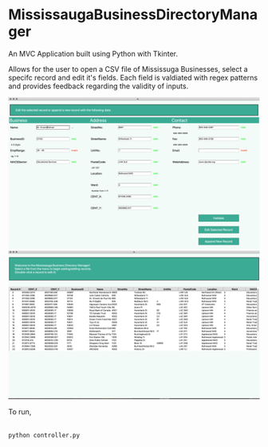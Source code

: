 # MississaugaBusinessDirectoryManager

An MVC Application built using Python with Tkinter. 

Allows for the user to open a CSV file of Mississuga Businesses, select a specifc record and edit it's fields. 
Each field is valdiated with regex patterns and provides feedback regarding the validity of inputs. 


<img src="./Demo_Images/FieldEditor.png">

<img src="./Demo_Images/Record Selector.png">



To run, 

```

python controller.py

```
